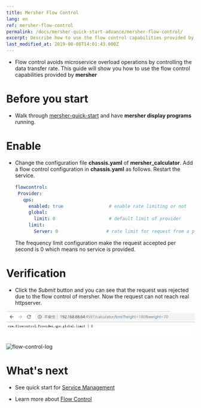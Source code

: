 ```yaml
---
title: Mersher Flow Control
lang: en
ref: mersher-flow-control
permalink: /docs/mersher-quick-start-advance/mersher-flow-control/
excerpt: Describe how to use the flow control capabilities provided by mersher
last_modified_at: 2019-08-08T14:01:43.000Z
---
```


- Flow control avoids microservice overload operations by controlling the data transfer rate. This guide will show you how to use the flow control capabilities provided by **mersher**

# Before you start

- Walk through [mersher-quick-start](/docs/mersher-quick-start/) and have **mersher display programs** running.

# Enable

- Change the configuration file **chassis.yaml** of **mersher_calculator**. Add a flow control configuration in **chassis.yaml** as follows. Restart the service.

  ```yaml
  flowcontrol:
   Provider:
     qps:
       enabled: true                 # enable rate limiting or not
       global:
         limit: 0                    # default limit of provider
       limit:
         Server: 0                  # rate limit for request from a provider
  ```

  The frequency limit configuration make the request accepted per second is 0 which means no service is provided.

# Verification

- Click the _Submit_ button and you can see that the request was rejected due to the flow control of mersher. Now the request can not reach real httpserver.

![flow-control-req](/assets/images/mersher/mersher-flow-control-fail.png)

![flow-control-log](/assets/images/mersher/mersher-flow-control-log.png)

# What's next

- See quick start for [Service Management](/docs/mersher-quick-start-advance/mersher-service-management/)

- Learn more about [Flow Control](/users/service-configurations/#限流策略)

